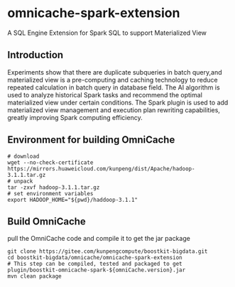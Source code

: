 # omnicache-spark-extension

A SQL Engine Extension for Spark SQL to support Materialized View

## Introduction

Experiments show that there are duplicate subqueries in batch query,and materialized view is a pre-computing and caching
technology to reduce repeated calculation in batch query in database field.
The AI algorithm is used to analyze historical Spark tasks and recommend the optimal materialized view under certain
conditions.
The Spark plugin is used to add materialized view management and execution plan rewriting capabilities, greatly
improving Spark computing efficiency.

## Environment for building OmniCache

```shell
# download
wget --no-check-certificate https://mirrors.huaweicloud.com/kunpeng/dist/Apache/hadoop-3.1.1.tar.gz
# unpack
tar -zxvf hadoop-3.1.1.tar.gz
# set environment variables
export HADOOP_HOME="${pwd}/haddoop-3.1.1"
```

## Build OmniCache

pull the OmniCache code and compile it to get the jar package

```shell
git clone https://gitee.com/kunpengcompute/boostkit-bigdata.git
cd boostkit-bigdata/omnicache/omnicache-spark-extension
# This step can be compiled, tested and packaged to get plugin/boostkit-omnicache-spark-${omniCache.version}.jar
mvn clean package
```
